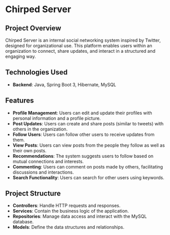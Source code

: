 # Chirped Server

## Project Overview

Chirped Server is an internal social networking system inspired by Twitter, designed for organizational use. This platform enables users within an organization to connect, share updates, and interact in a structured and engaging way.

## Technologies Used

- **Backend**: Java, Spring Boot 3, Hibernate, MySQL

## Features

- **Profile Management**: Users can edit and update their profiles with personal information and a profile picture.
- **Post Updates**: Users can create and share posts (similar to tweets) with others in the organization.
- **Follow Users**: Users can follow other users to receive updates from them.
- **View Posts**: Users can view posts from the people they follow as well as their own posts.
- **Recommendations**: The system suggests users to follow based on mutual connections and interests.
- **Commenting**: Users can comment on posts made by others, facilitating discussions and interactions.
- **Search Functionality**: Users can search for other users using keywords.

## Project Structure

- **Controllers**: Handle HTTP requests and responses.
- **Services**: Contain the business logic of the application.
- **Repositories**: Manage data access and interact with the MySQL database.
- **Models**: Define the data structures and relationships.
